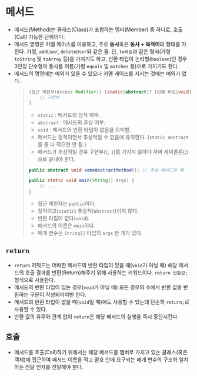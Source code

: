 # 메서드

* 메서드(Method)는 클래스(Class)가 포함하는 멤버(Member) 중 하나로, 호출(Call) 가능한 단위이다.
* 메서드 명명은 카멜 케이스를 이용하고, 주로 **동사**혹은 **동사 + 목적어**의 형태를 가진다. 가령, `addUser`, `deleteUser`와 같은 꼴. 단, `to타입`과 같은 형식(가령 `toString` 및 `toArray` 등)을 가지기도 하고, 반환 타입이 논리형(`boolean`)인 경우 3인칭 단수형의 동사를 이름(가령 `equals` 및 `matches` 등)으로 가지기도 한다.
* 메서드의 명명에는 예외가 있을 수 있으나 카멜 케이스를 지키는 것에는 예외가 없다.
  > ```java
  > [접근 제한자(Access Modifier)] [static|abstract]? [반환 타입|void] [메서드 이름] ([매개 변수(Parameter),...]?) {
  >     // 구현부
  > }
  > ```
  > * `static` : 메서드의 정적 여부.
  > * `abstract` : 메서드의 추상 여부.
  > * `void` : 메서드의 반환 타입이 없음을 의미함.
  > * 메서드는 정적이면서 추상적일 수 없음에 유의한다. (`static abstract`를 둘 다 적으면 안 됨.)
  > * 메서드가 추상적일 경우 구현부(`{`, `}`)를 가지지 않아야 하며 세미콜론(;)으로 끝내야 한다.
  > ```java
  > public abstract void someAbstractMethod(); // 추상 메서드의 예
  > ```
  > ```java
  > public static void main(String[] args) {
  >     // ...
  > }
  > ```
  > * 접근 제한자는 `public`이다.
  > * 정적이고(`static`) 추상적(`abstract`)이지 않다.
  > * 반환 타입이 없다(`void`).
  > * 메서드의 이름은 `main`이다.
  > * 매개 변수는 `String[]` 타입의 `args` 한 개가 있다.

## `return`
* `return` 키워드는 어떠한 메서드의 반환 타입이 있을 때(`void`가 아닐 때) 해당 메서드의 호출 결과를 반환(Return)해주기 위해 사용하는 키워드이다. `return 반환값;` 형식으로 사용한다.
* 메서드의 반환 타입이 있는 경우(`void`가 아닐 때) 모든 경우의 수에서 반환 값을 반환하는 구문이 작성되어야만 한다.
* 메서드의 반환 타입이 없을 때(`void`일 때)에도 사용할 수 있는데 단순히 `return;`로 사용할 수 있다.
* 반환 값의 유무와 관계 없이 `return`은 해당 메서드의 실행을 즉시 중단시킨다.

## 호출
* 메서드를 호출(Call)하기 위해서는 해당 메서드를 멤버로 가지고 있는 클래스(혹은 객체)에 접근하여 메서드 이름을 적고 괄호 안에 요구되는 매개 변수의 구조와 일치하는 전달 인자를 전달해야 한다.

<br>
<br>
<br>
<br>
<br>

